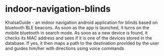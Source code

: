 # indoor-navigation-blinds
KhalsaGuide - an indoor navigation android application for blinds based on bluetooth BLE beacons. As soon as the app is launched, it turns on the mobile bluetooth in search mode. As soon as a new device is found, it checks its MAC address and sees if it is one of the devices stored in the database. If yes, it then maps a path to the destination provided by the user and guides him/her with directions using voice commands
